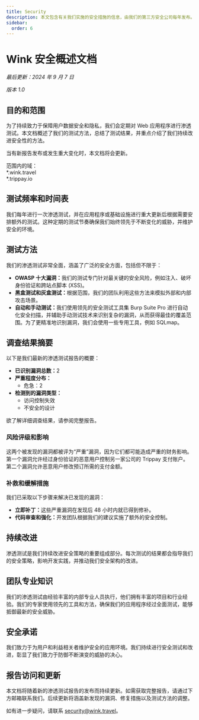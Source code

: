 ```yaml
---
title: Security
description: 本文包含有关我们实施的安全措施的信息，由我们的第三方安全公司每年发布。
sidebar:
  order: 6
---
```

# Wink 安全概述文档

*最后更新：2024 年 9 月 7 日*

*版本 1.0*

## 目的和范围

为了持续致力于保障用户数据安全和隐私，我们会定期对 Web 应用程序进行渗透测试。本文档概述了我们的测试方法，总结了测试结果，并重点介绍了我们持续改进安全性的方法。

当有新报告发布或发生重大变化时，本文档将会更新。

范围内的域：\
\*.wink.travel\
\*.trippay.io

## 测试频率和时间表

我们每年进行一次渗透测试，并在应用程序或基础设施进行重大更新后根据需要安排额外的测试。这种定期的测试节奏确保我们始终领先于不断变化的威胁，并维护安全的环境。

## 测试方法

我们的渗透测试非常全面，涵盖了广泛的安全方面，包括但不限于：

* **OWASP 十大漏洞：**&#x6211;们的测试专门针对最关键的安全风险，例如注入、破坏身份验证和跨站点脚本 (XSS)。
* **黑盒测试和灰盒测试：**&#x6839;据范围，我们的团队利用这些方法来模拟外部和内部攻击场景。
* **自动和手动测试：**&#x6211;们使用领先的安全测试工具集 Burp Suite Pro 进行自动化安全扫描，并辅助手动测试技术来识别复杂的漏洞，从而获得最佳的覆盖范围。为了更精准地识别漏洞，我们会使用一些专用工具，例如 SQLmap。

## 调查结果摘要

以下是我们最新的渗透测试报告的概要：

* **已识别漏洞总数：**&#x32;
* **严重程度分布：**
  * 危急：2
* **检测到的漏洞类型：**
  * 访问控制失效
  * 不安全的设计

欲了解详细调查结果，请参阅完整报告。

### 风险评级和影响

这两个被发现的漏洞都被评为“严重”漏洞，因为它们都可能造成严重的财务影响。第一个漏洞允许经过身份验证的恶意用户控制另一家公司的 Trippay 支付账户。第二个漏洞允许恶意用户修改预订所需的支付金额。

### 补救和缓解措施

我们已采取以下步骤来解决已发现的漏洞：

* **立即补丁：**&#x8FD9;些严重漏洞在发现后 48 小时内就已得到修补。
* **代码审查和强化：**&#x5F00;发团队根据我们的建议实施了额外的安全控制。

## 持续改进

渗透测试是我们持续改进安全策略的重要组成部分。每次测试的结果都会指导我们的安全策略，影响开发实践，并推动我们安全架构的改进。

## 团队专业知识

我们的渗透测试由经验丰富的内部专业人员执行，他们拥有丰富的项目和行业经验。我们的专家使用领先的工具和方法，确保我们的应用程序经过全面测试，能够抵御最新的安全威胁。

## 安全承诺

我们致力于为用户和利益相关者维护安全的应用环境。我们持续进行安全测试和改进，彰显了我们致力于防御不断演变的威胁的决心。

## 报告访问和更新

本文档将随着新的渗透测试报告的发布而持续更新。如需获取完整报告，请通过下方邮箱联系我们。后续更新将涵盖新发现的漏洞、修复措施以及测试方法的调整。

如有进一步疑问，请联系 security@wink.travel。

